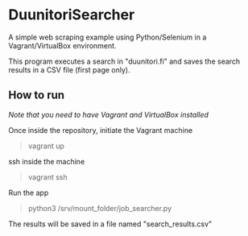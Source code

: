 # DuunitoriSearcher

A simple web scraping example using Python/Selenium in a Vagrant/VirtualBox environment.

This program executes a search in "duunitori.fi" and saves the search results in a CSV file (first page only).

<h2>How to run</h2>

*Note that you need to have Vagrant and VirtualBox installed*

Once inside the repository, initiate the Vagrant machine
> vagrant up

ssh inside the machine
> vagrant ssh

Run the app
> python3 /srv/mount_folder/job_searcher.py

The results will be saved in a file named "search_results.csv"

